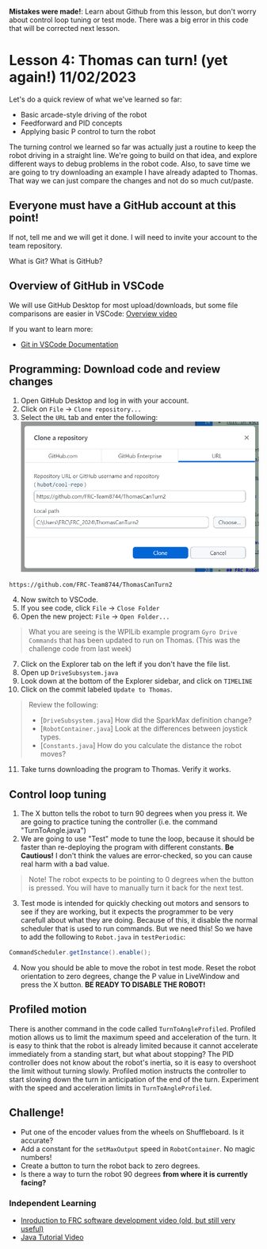 **Mistakes were made!**: Learn about Github from this lesson, but don't worry about control loop tuning or test mode.  There was a big error in this code that will be corrected next lesson.

# Lesson 4: Thomas can turn! (yet again!)  11/02/2023
Let's do a quick review of what we've learned so far:
* Basic arcade-style driving of the robot
* Feedforward and PID concepts
* Applying basic P control to turn the robot

The turning control we learned so far was actually just a routine to keep the robot driving in a straight line.  We're going to build on that idea, and explore different ways to debug problems in the robot code.  Also, to save time we are going to try downloading an example I have already adapted to Thomas.  That way we can just compare the changes and not do so much cut/paste.

## Everyone must have a GitHub account at this point!
If not, tell me and we will get it done.  I will need to invite your account to the team repository.

What is Git?  What is GitHub?

## Overview of GitHub in VSCode
We will use GitHub Desktop for most upload/downloads, but some file comparisons are easier in VSCode: [Overview video](https://www.youtube.com/watch?v=i_23KUAEtUM) <!-- 7 min -->

If you want to learn more:
* [Git in VSCode Documentation](https://code.visualstudio.com/docs/sourcecontrol/overview)

## Programming: Download code and review changes
1. Open GitHub Desktop and log in with your account.
2. Click on `File` -> `Clone repository...`
3. Select the `URL` tab and enter the following:
![Clone a repository](./Lesson04_resources/GithubClone.png)
```
https://github.com/FRC-Team8744/ThomasCanTurn2
```
4. Now switch to VSCode.
5. If you see code, click `File` -> `Close Folder`
6. Open the new project: `File` -> `Open Folder...`
> What you are seeing is the WPILib example program `Gyro Drive Commands` that has been updated to run on Thomas.  (This was the challenge code from last week)
7. Click on the Explorer tab on the left if you don't have the file list.
8. Open up `DriveSubsystem.java`
9. Look down at the bottom of the Explorer sidebar, and click on `TIMELINE`
10. Click on the commit labeled `Update to Thomas`.
> Review the following:
> * [`DriveSubsystem.java`] How did the SparkMax definition change?
> * [`RobotContainer.java`] Look at the differences between joystick types.
> * [`Constants.java`] How do you calculate the distance the robot moves?
11. Take turns downloading the program to Thomas. Verify it works.

## Control loop tuning
1. The X button tells the robot to turn 90 degrees when you press it. We are going to practice tuning the controller (i.e. the command "TurnToAngle.java")
2. We are going to use "Test" mode to tune the loop, because it should be faster than re-deploying the program with different constants.  **Be Cautious!**  I don't think the values are error-checked, so you can cause real harm with a bad value.
> Note! The robot expects to be pointing to 0 degrees when the button is pressed.  You will have to manually turn it back for the next test.
3. Test mode is intended for quickly checking out motors and sensors to see if they are working, but it expects the programmer to be very carefull about what they are doing.  Because of this, it disable the normal scheduler that is used to run commands.  But we need this!  So we have to add the following to `Robot.java` in `testPeriodic`:
```java
CommandScheduler.getInstance().enable();
```
4. Now you should be able to move the robot in test mode.  Reset the robot orientation to zero degrees, change the P value in LiveWindow and press the X button.  **BE READY TO DISABLE THE ROBOT!**

## Profiled motion
There is another command in the code called `TurnToAngleProfiled`.  Profiled motion allows us to limit the maximum speed and acceleration of the turn.  It is easy to think that the robot is already limited because it cannot accelerate immediately from a standing start, but what about stopping?  The PID controller does not know about the robot's inertia, so it is easy to overshoot the limit without turning slowly.  Profiled motion instructs the controller to start slowing down the turn in anticipation of the end of the turn.  Experiment with the speed and acceleration limits in `TurnToAngleProfiled`.

## Challenge!
* Put one of the encoder values from the wheels on Shuffleboard.  Is it accurate?
* Add a constant for the `setMaxOutput` speed in `RobotContainer`.  No magic numbers!
* Create a button to turn the robot back to zero degrees.
* Is there a way to turn the robot 90 degrees **from where it is currently facing?**

### Independent Learning
* [Inroduction to FRC software development video (old, but still very useful)](https://youtu.be/64hPDvphcfA)
* [Java Tutorial Video](https://youtu.be/eIrMbAQSU34?si=19GT3g_hVQqpSmk7)

